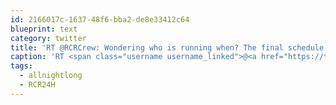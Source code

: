 ```yaml
---
id: 2166017c-1637-48f6-bba2-de8e33412c64
blueprint: text
category: twitter
title: 'RT @RCRCrew: Wondering who is running when? The final schedule is up on rivercityrunners.ca/treadmill/ 🐰™ #RCR24H #allnightlong'
caption: 'RT <span class="username username_linked">@<a href="https://twitter.com/RCRCrew" title="River City Runners">RCRCrew</a></span>: Wondering who is running when? The final schedule is up on <a href="http://www.rivercityrunners.ca/treadmill/" title="http://www.rivercityrunners.ca/treadmill/" class="link link_untco">rivercityrunners.ca/treadmill/</a> 🐰™ <span class="hashtag hashtag_local">#<a href="http://tweettemp.darylchymko.ca/?tag=rcr24h">RCR24H</a> <span class="hashtag hashtag_local">#<a href="http://tweettemp.darylchymko.ca/?tag=allnightlong">allnightlong</a>'
tags:
  - allnightlong
  - RCR24H
---
```

